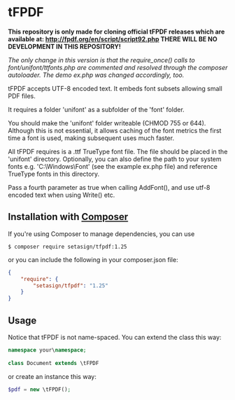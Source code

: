 # tFPDF
**This repository is only made for cloning official tFPDF releases which are available at: 
http://fpdf.org/en/script/script92.php THERE WILL BE NO DEVELOPMENT IN THIS REPOSITORY!**

_The only change in this version is that the require_once() calls to font/unifont/ttfonts.php
are commented and resolved through the composer autoloader. The demo ex.php was changed
accordingly, too._

tFPDF accepts UTF-8 encoded text. It embeds font subsets allowing small PDF files.

It requires a folder 'unifont' as a subfolder of the 'font' folder.

You should make the 'unifont' folder writeable (CHMOD 755 or 644). Although this
is not essential, it allows caching of the font metrics the first time a font is used,
making subsequent uses much faster.

All tFPDF requires is a .ttf TrueType font file. The file should be placed in the
'unifont' directory. Optionally, you can also define the path to your system fonts e.g. 'C:\Windows\Font'
(see the example ex.php file) and reference TrueType fonts in this directory.

Pass a fourth parameter as true when calling AddFont(), and use utf-8 encoded text 
when using Write() etc.

## Installation with [Composer](https://packagist.org/packages/setasign/tfpdf)

If you're using Composer to manage dependencies, you can use

    $ composer require setasign/tfpdf:1.25

or you can include the following in your composer.json file:

```json
{
    "require": {
        "setasign/tfpdf": "1.25"
    }
}
```

## Usage

Notice that tFPDF is not name-spaced. You can extend the class this way:

```php 
namespace your\namespace;
    
class Document extends \tFPDF
```

or create an instance this way:

```php 
$pdf = new \tFPDF();
```
